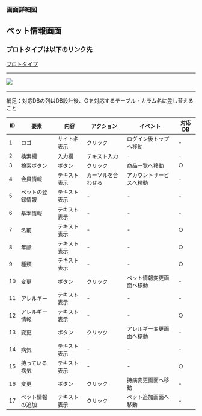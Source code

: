 ### 画面詳細図
## ペット情報画面
### プロトタイプは以下のリンク先
[プロトタイプ](https://www.figma.com/file/YYWh5kbu1skb3vIKigipCm/Untitled?node-id=13%3A0)
******

<img src="../img/ペット情報.png" width="500">

*****
補足：対応DBの列はDB設計後、○を対応するテーブル・カラム名に差し替えること

| ID | 要素 | 内容 | アクション | イベント | 対応DB |
|----|-----|-----|---------|--------|-------|
|1|ロゴ|サイト名表示|クリック|ログイン後トップへ移動|-|
|2|検索欄|入力欄|テキスト入力|-|-|
|3|検索ボタン|ボタン|クリック|商品一覧へ移動|○|
|4|会員情報|テキスト表示|カーソルを合わせる|アカウントサービスへ移動|-|
|5|ペットの登録情報|テキスト表示|-|-|-|
|6|基本情報|テキスト表示|-|-|-|
|7|名前|テキスト表示|-|-|○|
|8|年齢|テキスト表示|-|-|○|
|9|種類|テキスト表示|-|-|○|
|10|変更|ボタン|クリック|ペット情報変更画面へ移動|-|
|11|アレルギー|テキスト表示|-|-|-|
|12|アレルギー情報|テキスト表示|-|-|○|
|13|変更|ボタン|クリック|アレルギー変更画面へ移動|-|
|14|病気|テキスト表示|-|-|-|
|15|持っている病気|テキスト表示|-|-|○|
|16|変更|ボタン|クリック|持病変更画面へ移動|-|
|17|ペット情報の追加|テキスト表示|クリック|ペット追加画面へ移動|-|






